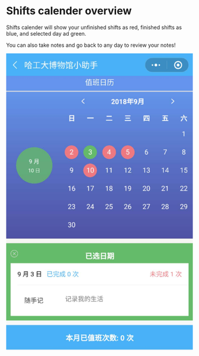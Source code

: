 # Shifts calender overview

Shifts calender will show your unfinished shifts as red, finished shifts as blue, and selected day ad green.

You can also take notes and go back to any day to review your notes!

![Shifts calender](./_media/calender.jpg ':size=300')